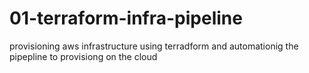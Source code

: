 # 01-terraform-infra-pipeline
provisioning aws infrastructure using terradform and automationig the pipepline to provisiong on the cloud
